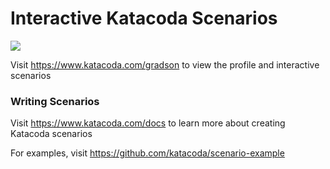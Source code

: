 # Interactive Katacoda Scenarios

[![](http://shields.katacoda.com/katacoda/gradson/count.svg)](https://www.katacoda.com/gradson "Get your profile on Katacoda.com")

Visit https://www.katacoda.com/gradson to view the profile and interactive scenarios

### Writing Scenarios
Visit https://www.katacoda.com/docs to learn more about creating Katacoda scenarios

For examples, visit https://github.com/katacoda/scenario-example
